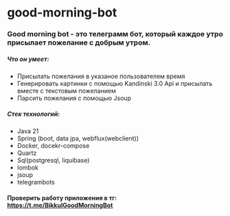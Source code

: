 # good-morning-bot
### Good morning bot - это телеграмм бот, который каждое утро присылает пожелание с добрым утром.

##### Что он умеет:
  - Присылать пожелания в указаное пользователем время
  - Генерировать картинки с помощью Kandinski 3.0 Api и присылать вместе с текстовым пожеланием
  - Парсить пожелания с помощью Jsoup

##### Стек технологий:
  - Java 21
  - Spring (boot, data jpa, webflux(webclient))
  - Docker, docekr-compose
  - Quartz
  - Sql(postgresql, liquibase)
  - lombok
  - jsoup
  - telegrambots

#### Проверить работу приложения в тг: https://t.me/BikkulGoodMorningBot
